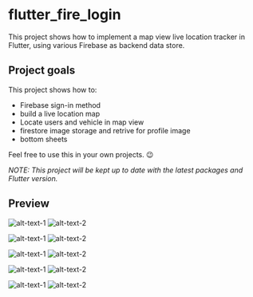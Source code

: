 # flutter_fire_login


This project shows how to implement a map view live location tracker  in Flutter, using various Firebase as backend data store.


## Project goals

This project shows how to:

- Firebase sign-in method
- build a live location map
- Locate users and vehicle in map view
- firestore image storage and retrive for profile image
- bottom sheets



Feel free to use this in your own projects. 😉

_NOTE: This project will be kept up to date with the latest packages and Flutter version._

## Preview

![alt-text-1](screenshots/login.png "title-1") ![alt-text-2](screenshots/signup.png "title-2")

![alt-text-1](screenshots/home_1.png "title-1") ![alt-text-2](screenshots/profile_view_1.png "title-2")

![alt-text-1](screenshots/users_view_1.png "title-1") ![alt-text-2](screenshots/permission.png "title-2")

![alt-text-1](screenshots/table_1.png "title-1") ![alt-text-2](screenshots/table_2.png "title-2")

![alt-text-1](screenshots/image_storage.png "title-1") ![alt-text-2](screenshots/table_2_.png "title-2")


